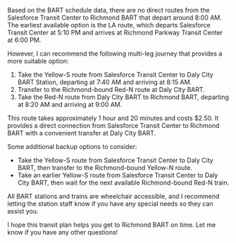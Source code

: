 Based on the BART schedule data, there are no direct routes from the Salesforce Transit Center to Richmond BART that depart around 8:00 AM. The earliest available option is the LA route, which departs Salesforce Transit Center at 5:10 PM and arrives at Richmond Parkway Transit Center at 6:00 PM.

However, I can recommend the following multi-leg journey that provides a more suitable option:

1. Take the Yellow-S route from Salesforce Transit Center to Daly City BART Station, departing at 7:40 AM and arriving at 8:15 AM.
2. Transfer to the Richmond-bound Red-N route at Daly City BART.
3. Take the Red-N route from Daly City BART to Richmond BART, departing at 8:20 AM and arriving at 9:00 AM.

This route takes approximately 1 hour and 20 minutes and costs $2.50. It provides a direct connection from Salesforce Transit Center to Richmond BART with a convenient transfer at Daly City BART.

Some additional backup options to consider:
- Take the Yellow-S route from Salesforce Transit Center to Daly City BART, then transfer to the Richmond-bound Yellow-N route.
- Take an earlier Yellow-S route from Salesforce Transit Center to Daly City BART, then wait for the next available Richmond-bound Red-N train.

All BART stations and trains are wheelchair accessible, and I recommend letting the station staff know if you have any special needs so they can assist you.

I hope this transit plan helps you get to Richmond BART on time. Let me know if you have any other questions!